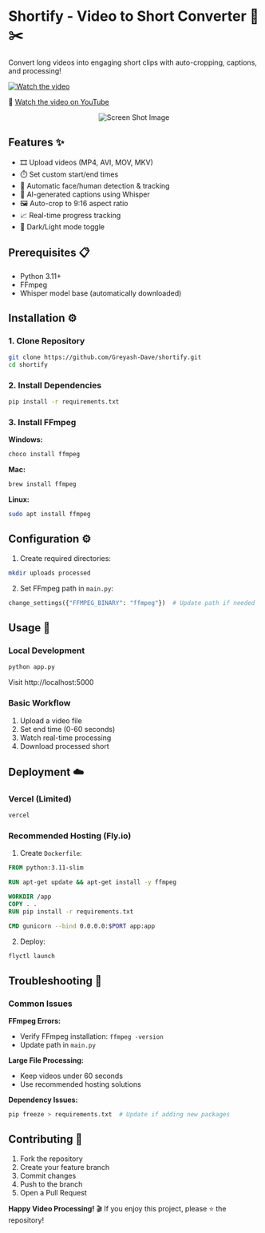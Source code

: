 # Shortify - Video to Short Converter 🎥✂️

Convert long videos into engaging short clips with auto-cropping, captions, and processing!

<a href="https://youtu.be/NynlLpj6_SE">
  <img src="https://raw.githubusercontent.com/Greyash-Dave/Greyash-Dave/main/images/shortify/1.PNG" alt="Watch the video">
</a> 

🔗 [Watch the video on YouTube](https://www.youtube.com/watch?v=NynlLpj6_SE) 

<p align="center">
  <img src="https://raw.githubusercontent.com/Greyash-Dave/Greyash-Dave/main/images/shortify/2.PNG" alt="Screen Shot Image">
</p>

## Features ✨
- 🎞️ Upload videos (MP4, AVI, MOV, MKV)
- ⏱️ Set custom start/end times
- 🤖 Automatic face/human detection & tracking
- 📝 AI-generated captions using Whisper
- 🖼️ Auto-crop to 9:16 aspect ratio
- 📈 Real-time progress tracking
- 🌙 Dark/Light mode toggle

## Prerequisites 📋
- Python 3.11+
- FFmpeg
- Whisper model base (automatically downloaded)

## Installation ⚙️

### 1. Clone Repository
```bash
git clone https://github.com/Greyash-Dave/shortify.git
cd shortify
```

### 2. Install Dependencies
```bash
pip install -r requirements.txt
```

### 3. Install FFmpeg
**Windows:**
```bash
choco install ffmpeg
```

**Mac:**
```bash
brew install ffmpeg
```

**Linux:**
```bash
sudo apt install ffmpeg
```

## Configuration ⚙️
1. Create required directories:
```bash
mkdir uploads processed
```

2. Set FFmpeg path in `main.py`:
```python
change_settings({"FFMPEG_BINARY": "ffmpeg"})  # Update path if needed
```

## Usage 🚀
### Local Development
```bash
python app.py
```

Visit http://localhost:5000

### Basic Workflow
1. Upload a video file
2. Set end time (0-60 seconds)
3. Watch real-time processing
4. Download processed short

## Deployment ☁️
### Vercel (Limited)
```bash
vercel
```

### Recommended Hosting (Fly.io)
1. Create `Dockerfile`:
```dockerfile
FROM python:3.11-slim

RUN apt-get update && apt-get install -y ffmpeg

WORKDIR /app
COPY . .
RUN pip install -r requirements.txt

CMD gunicorn --bind 0.0.0.0:$PORT app:app
```

2. Deploy:
```bash
flyctl launch
```

## Troubleshooting 🔧
### Common Issues
**FFmpeg Errors:**
* Verify FFmpeg installation: `ffmpeg -version`
* Update path in `main.py`

**Large File Processing:**
* Keep videos under 60 seconds
* Use recommended hosting solutions

**Dependency Issues:**
```bash
pip freeze > requirements.txt  # Update if adding new packages
```

## Contributing 🤝
1. Fork the repository
2. Create your feature branch
3. Commit changes
4. Push to the branch
5. Open a Pull Request


**Happy Video Processing!** 🎬 If you enjoy this project, please ⭐ the repository!
